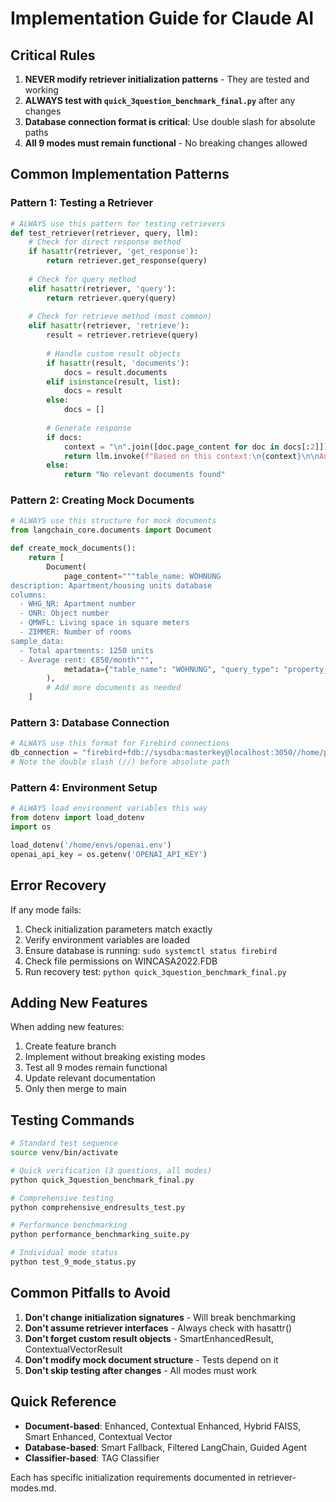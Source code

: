 # Implementation Guide for Claude AI

## Critical Rules

1. **NEVER modify retriever initialization patterns** - They are tested and working
2. **ALWAYS test with `quick_3question_benchmark_final.py`** after any changes
3. **Database connection format is critical**: Use double slash for absolute paths
4. **All 9 modes must remain functional** - No breaking changes allowed

## Common Implementation Patterns

### Pattern 1: Testing a Retriever
```python
# ALWAYS use this pattern for testing retrievers
def test_retriever(retriever, query, llm):
    # Check for direct response method
    if hasattr(retriever, 'get_response'):
        return retriever.get_response(query)
    
    # Check for query method
    elif hasattr(retriever, 'query'):
        return retriever.query(query)
    
    # Check for retrieve method (most common)
    elif hasattr(retriever, 'retrieve'):
        result = retriever.retrieve(query)
        
        # Handle custom result objects
        if hasattr(result, 'documents'):
            docs = result.documents
        elif isinstance(result, list):
            docs = result
        else:
            docs = []
        
        # Generate response
        if docs:
            context = "\n".join([doc.page_content for doc in docs[:2]])
            return llm.invoke(f"Based on this context:\n{context}\n\nAnswer: {query}")
        else:
            return "No relevant documents found"
```

### Pattern 2: Creating Mock Documents
```python
# ALWAYS use this structure for mock documents
from langchain_core.documents import Document

def create_mock_documents():
    return [
        Document(
            page_content="""table_name: WOHNUNG
description: Apartment/housing units database
columns:
  - WHG_NR: Apartment number
  - ONR: Object number
  - QMWFL: Living space in square meters
  - ZIMMER: Number of rooms
sample_data:
  - Total apartments: 1250 units
  - Average rent: €850/month""",
            metadata={"table_name": "WOHNUNG", "query_type": "property_count", "source": "WOHNUNG.yaml"}
        ),
        # Add more documents as needed
    ]
```

### Pattern 3: Database Connection
```python
# ALWAYS use this format for Firebird connections
db_connection = "firebird+fdb://sysdba:masterkey@localhost:3050//home/projects/langchain_project/WINCASA2022.FDB"
# Note the double slash (//) before absolute path
```

### Pattern 4: Environment Setup
```python
# ALWAYS load environment variables this way
from dotenv import load_dotenv
import os

load_dotenv('/home/envs/openai.env')
openai_api_key = os.getenv('OPENAI_API_KEY')
```

## Error Recovery

If any mode fails:
1. Check initialization parameters match exactly
2. Verify environment variables are loaded
3. Ensure database is running: `sudo systemctl status firebird`
4. Check file permissions on WINCASA2022.FDB
5. Run recovery test: `python quick_3question_benchmark_final.py`

## Adding New Features

When adding new features:
1. Create feature branch
2. Implement without breaking existing modes
3. Test all 9 modes remain functional
4. Update relevant documentation
5. Only then merge to main

## Testing Commands

```bash
# Standard test sequence
source venv/bin/activate

# Quick verification (3 questions, all modes)
python quick_3question_benchmark_final.py

# Comprehensive testing
python comprehensive_endresults_test.py

# Performance benchmarking
python performance_benchmarking_suite.py

# Individual mode status
python test_9_mode_status.py
```

## Common Pitfalls to Avoid

1. **Don't change initialization signatures** - Will break benchmarking
2. **Don't assume retriever interfaces** - Always check with hasattr()
3. **Don't forget custom result objects** - SmartEnhancedResult, ContextualVectorResult
4. **Don't modify mock document structure** - Tests depend on it
5. **Don't skip testing after changes** - All modes must work

## Quick Reference

- **Document-based**: Enhanced, Contextual Enhanced, Hybrid FAISS, Smart Enhanced, Contextual Vector
- **Database-based**: Smart Fallback, Filtered LangChain, Guided Agent
- **Classifier-based**: TAG Classifier

Each has specific initialization requirements documented in retriever-modes.md.